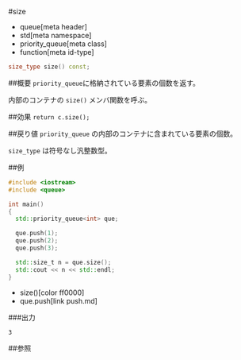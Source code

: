 #size
* queue[meta header]
* std[meta namespace]
* priority_queue[meta class]
* function[meta id-type]

```cpp
size_type size() const;
```

##概要
`priority_queue`に格納されている要素の個数を返す。

内部のコンテナの `size()` メンバ関数を呼ぶ。


##効果
`return c.size();`


##戻り値
`priority_queue` の内部のコンテナに含まれている要素の個数。

`size_type` は符号なし汎整数型。


##例
```cpp
#include <iostream>
#include <queue>

int main()
{
  std::priority_queue<int> que;

  que.push(1);
  que.push(2);
  que.push(3);

  std::size_t n = que.size();
  std::cout << n << std::endl;
}
```
* size()[color ff0000]
* que.push[link push.md]

###出力
```
3
```

##参照


